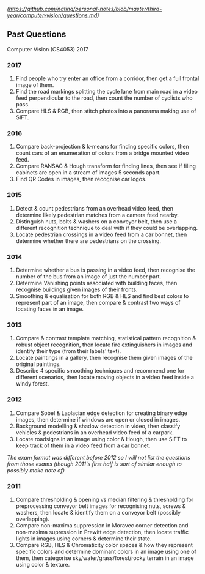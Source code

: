 *(https://github.com/nating/personal-notes/blob/master/third-year/computer-vision/questions.md)*

## Past Questions

Computer Vision (CS4053) 2017

### 2017
1. Find people who try enter an office from a corridor, then get a full frontal image of them.
2. Find the road markings splitting the cycle lane from main road in a video feed perpendicular to the road, then count the number of cyclists who pass.
3. Compare HLS & RGB, then stitch photos into a panorama making use of SIFT.

### 2016
1. Compare back-projection & k-means for finding specific colors, then count cars of an enumeration of colors from a bridge mounted video feed.
2. Compare RANSAC & Hough transform for finding lines, then see if filing cabinets are open in a stream of images 5 seconds apart.
3. Find QR Codes in images, then recognise car logos.

### 2015
1. Detect & count pedestrians from an overhead video feed, then determine likely pedestrian matches from a camera feed nearby.
2. Distinguish nuts, bolts & washers on a conveyor belt, then use a different recognition technique to deal with if they could be overlapping.
3. Locate pedestrian crossings in a video feed from a car bonnet, then determine whether there are pedestrians on the crossing.

### 2014
1. Determine whether a bus is passing in a video feed, then recognise the number of the bus from an image of just the number part.
2. Determine Vanishing points associated with building faces, then recognise buildings given images of their fronts.
3. Smoothing & equalisation for both RGB & HLS and find best colors to represent part of an image, then compare & contrast two ways of locating faces in an image.

### 2013
1. Compare & contrast template matching, statistical pattern recognition & robust object recognition, then locate fire extinguishers in images and identify their type (from their labels' text).
2. Locate paintings in a gallery, then recognise them given images of the original paintings.
3. Describe 4 specific smoothing techniques and recommend one for different scenarios, then locate moving objects in a video feed inside a windy forest.

### 2012
1. Compare Sobel & Laplacian edge detection for creating binary edge images, then determine if windows are open or closed in images.
2. Background modelling & shadow detection in video, then classify vehicles & pedestrians in an overhead video feed of a carpark.
3. Locate roadsigns in an image using color & Hough, then use SIFT to keep track of them in a video feed from a car bonnet.

*The exam format was different before 2012 so I will not list the questions from those exams (though 2011's first half is sort of similar enough to possibly make note of)*

### 2011
1. Compare thresholding & opening vs median filtering & thresholding for preprocessing conveyor belt images for recognising nuts, screws & washers, then locate & identify them on a conveyor belt (possibly overlapping).
2. Compare non-maxima suppression in Moravec corner detection and non-maxima supression in Prewitt edge detection, then locate traffic lights in images using corners & determine their state.
3. Compare RGB, HLS & Chromaticity color spaces & how they represent specific colors and determine dominant colors in an image using one of them, then categorise sky/water/grass/forest/rocky terrain in an image using color & texture.
